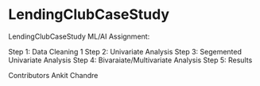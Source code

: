 # LendingClubCaseStudy
LendingClubCaseStudy ML/AI Assignment:


Step 1: Data Cleaning 1
Step 2: Univariate Analysis
Step 3: Segemented Univariate Analysis
Step 4: Bivaraiate/Multivariate Analysis
Step 5: Results

Contributors
Ankit Chandre

